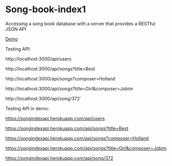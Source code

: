 # Song-book-index1
Accessing a song book database with a server that provides a RESTful JSON API

[Demo](https://songindexapi.herokuapp.com/api/songs)

Testing API:

http://localhost:3000/api/users

http://localhost:3000/api/songs?title=Best

http://localhost:3000/api/songs?composer=Holland

http://localhost:3000/api/songs?title=Girl&composer=Jobim

http://localhost:3000/api/song/372`


Testing API in demo:

https://songindexapi.herokuapp.com/api/users

https://songindexapi.herokuapp.com/api/songs?title=Best

https://songindexapi.herokuapp.com/api/songs?composer=Holland

https://songindexapi.herokuapp.com/api/songs?title=Girl&composer=Jobim

https://songindexapi.herokuapp.com/api/song/372

